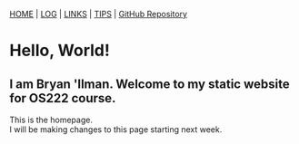 ---
---
[HOME](.) | [LOG](TXT/mylog.txt) | [LINKS](LINKS/) | [TIPS](TIPS/) |  [GitHub Repository](https://github.com/bryan-ilman/os222/)

# Hello, World!

## I am Bryan 'Ilman. Welcome to my static website for OS222 course.

This is the homepage.<br>
I will be making changes to this page starting next week.<br>
<br>
